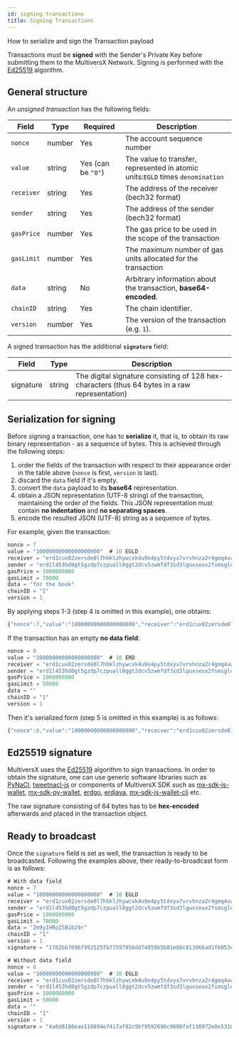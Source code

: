 ```yaml
---
id: signing-transactions
title: Signing Transactions
---
```


How to serialize and sign the Transaction payload

Transactions must be **signed** with the Sender's Private Key before submitting them to the MultiversX Network. Signing is performed with the [Ed25519](https://ed25519.cr.yp.to/) algorithm.

[comment]: # (mx-context-auto)

## **General structure**

An _unsigned transaction_ has the following fields:

| Field      | Type   | Required           | Description                                                                    |
| ---------- | ------ | ------------------ | ------------------------------------------------------------------------------ |
| `nonce`    | number | Yes                | The account sequence number                                                    |
| `value`    | string | Yes (can be `"0"`) | The value to transfer, represented in atomic units:`EGLD` times `denomination` |
| `receiver` | string | Yes                | The address of the receiver (bech32 format)                                    |
| `sender`   | string | Yes                | The address of the sender (bech32 format)                                      |
| `gasPrice` | number | Yes                | The gas price to be used in the scope of the transaction                       |
| `gasLimit` | number | Yes                | The maximum number of gas units allocated for the transaction                  |
| `data`     | string | No                 | Arbitrary information about the transaction, **base64-encoded**.               |
| `chainID`  | string | Yes                | The chain identifier.                                                          |
| `version`  | number | Yes                | The version of the transaction (e.g. `1`).                                     |

A signed transaction has the additional **`signature`** field:

| Field     | Type   | Description                                                                                    |
| --------- | ------ | ---------------------------------------------------------------------------------------------- |
| signature | string | The digital signature consisting of 128 hex-characters (thus 64 bytes in a raw representation) |

[comment]: # (mx-context-auto)

## **Serialization for signing**

Before signing a transaction, one has to **serialize** it, that is, to obtain its raw binary representation - as a sequence of bytes. This is achieved through the following steps:

1. order the fields of the transaction with respect to their appearance order in the table above (`nonce` is first, `version` is last).
2. discard the `data` field if it's empty.
3. convert the `data` payload to its **base64** representation.
4. obtain a JSON representation (UTF-8 string) of the transaction, maintaining the order of the fields. This JSON representation must contain **no indentation** and **no separating spaces**.
5. encode the resulted JSON (UTF-8) string as a sequence of bytes.

For example, given the transaction:

```js
nonce = 7
value = "10000000000000000000"  # 10 EGLD
receiver = "erd1cux02zersde0l7hhklzhywcxk4u9n4py5tdxyx7vrvhnza2r4gmq4vw35r"
sender = "erd1l453hd0gt5gzdp7czpuall8ggt2dcv5zwmfdf3sd3lguxseux2fsmsgldz"
gasPrice = 1000000000
gasLimit = 70000
data = "for the book"
chainID = "1"
version = 1
```

By applying steps 1-3 (step 4 is omitted in this example), one obtains:

```js
{"nonce":7,"value":"10000000000000000000","receiver":"erd1cux02zersde0l7hhklzhywcxk4u9n4py5tdxyx7vrvhnza2r4gmq4vw35r","sender":"erd1l453hd0gt5gzdp7czpuall8ggt2dcv5zwmfdf3sd3lguxseux2fsmsgldz","gasPrice":1000000000,"gasLimit":70000,"data":"Zm9yIHRoZSBib29r","chainID":"1","version":1}
```

If the transaction has an empty **no data field**:

```js
nonce = 8
value = "10000000000000000000"  # 10 ERD
receiver = "erd1cux02zersde0l7hhklzhywcxk4u9n4py5tdxyx7vrvhnza2r4gmq4vw35r"
sender = "erd1l453hd0gt5gzdp7czpuall8ggt2dcv5zwmfdf3sd3lguxseux2fsmsgldz"
gasPrice = 1000000000
gasLimit = 50000
data = ""
chainID = "1"
version = 1
```

Then it's serialized form (step 5 is omitted in this example) is as follows:

```js
{"nonce":8,"value":"10000000000000000000","receiver":"erd1cux02zersde0l7hhklzhywcxk4u9n4py5tdxyx7vrvhnza2r4gmq4vw35r","sender":"erd1l453hd0gt5gzdp7czpuall8ggt2dcv5zwmfdf3sd3lguxseux2fsmsgldz","gasPrice":1000000000,"gasLimit":50000,"chainID":"1","version":1}
```

[comment]: # (mx-context-auto)

## **Ed25519 signature**

MultiversX uses the [Ed25519](https://ed25519.cr.yp.to/) algorithm to sign transactions. In order to obtain the signature, one can use generic software libraries such as [PyNaCl](https://pynacl.readthedocs.io/en/stable/signing/), [tweetnacl-js](https://github.com/dchest/tweetnacl-js#signatures) or components of MultiversX SDK such as [mx-sdk-js-wallet](https://github.com/multiversx/mx-sdk-js-wallet), [mx-sdk-py-wallet](https://github.com/multiversx/mx-sdk-py-wallet), [erdgo](https://github.com/multiversx/mx-sdk-erdgo), [erdjava](https://github.com/multiversx/mx-sdk-erdjava), [mx-sdk-js-wallet-cli](https://github.com/multiversx/mx-sdk-js-wallet-cli) etc.

The raw signature consisting of 64 bytes has to be **hex-encoded** afterwards and placed in the transaction object.

[comment]: # (mx-context-auto)

## **Ready to broadcast**

Once the `signature` field is set as well, the transaction is ready to be broadcasted. Following the examples above, their ready-to-broadcast form is as follows:

```js
# With data field
nonce = 7
value = "10000000000000000000"  # 10 EGLD
receiver = "erd1cux02zersde0l7hhklzhywcxk4u9n4py5tdxyx7vrvhnza2r4gmq4vw35r"
sender = "erd1l453hd0gt5gzdp7czpuall8ggt2dcv5zwmfdf3sd3lguxseux2fsmsgldz"
gasPrice = 1000000000
gasLimit = 70000
data = "Zm9yIHRoZSBib29r"
chainID = "1"
version = 1
signature = "1702bb7696f992525fb77597956dd74059b5b01e88c813066ad1f6053c6afca97d6eaf7039b2a21cccc7d73b3e5959be4f4c16f862438c7d61a30c91e3d16c01"
```

```js
# Without data field
nonce = 8
value = "10000000000000000000"  # 10 EGLD
receiver = "erd1cux02zersde0l7hhklzhywcxk4u9n4py5tdxyx7vrvhnza2r4gmq4vw35r"
sender = "erd1l453hd0gt5gzdp7czpuall8ggt2dcv5zwmfdf3sd3lguxseux2fsmsgldz"
gasPrice = 1000000000
gasLimit = 50000
data = ""
chainID = "1"
version = 1
signature = "4a6d8186eae110894e7417af82c9bf9592696c0600faf110972e0e5310d8485efc656b867a2336acec2b4c1e5f76c9cc70ba1803c6a46455ed7f1e2989a90105"
```
